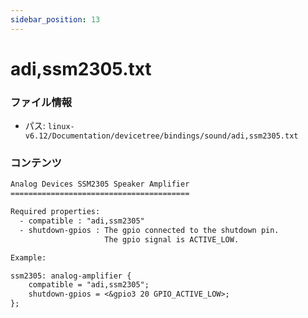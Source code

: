```yaml
---
sidebar_position: 13
---
```

# adi,ssm2305.txt

### ファイル情報

- パス: `linux-v6.12/Documentation/devicetree/bindings/sound/adi,ssm2305.txt`

### コンテンツ

```txt
Analog Devices SSM2305 Speaker Amplifier
========================================

Required properties:
  - compatible : "adi,ssm2305"
  - shutdown-gpios : The gpio connected to the shutdown pin.
                     The gpio signal is ACTIVE_LOW.

Example:

ssm2305: analog-amplifier {
	compatible = "adi,ssm2305";
	shutdown-gpios = <&gpio3 20 GPIO_ACTIVE_LOW>;
};

```
